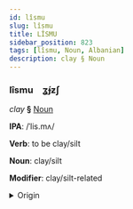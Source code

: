 ```yaml
---
id: lîsmu
slug: lîsmu
title: LÎSMU
sidebar_position: 823
tags: [lîsmu, Noun, Albanian]
description: clay § Noun
---
```


### lîsmu&emsp;<span kind="abugida">ʓ́ɟƶʃ</span>

*clay* **§** [Noun](../../tags/Noun)

**IPA**: /ˈlis.mʌ/

**Verb**: to be clay/silt

**Noun**: clay/silt

**Modifier**: clay/silt-related

<details>
    <summary>Origin</summary>
    Albanian lismë [lismə]<br/>
    <em>Albanian Language Family</em>
</details>